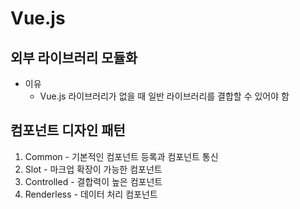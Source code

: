 # Vue.js

## 외부 라이브러리 모듈화
* 이유
	* Vue.js 라이브러리가 없을 때 일반 라이브러리를 결합할 수 있어야 함

## 컴포넌트 디자인 패턴
1. Common - 기본적인 컴포넌트 등록과 컴포넌트 통신
2. Slot - 마크업 확장이 가능한 컴포넌트
3. Controlled - 결합력이 높은 컴포넌트
4. Renderless - 데이터 처리 컴포넌트